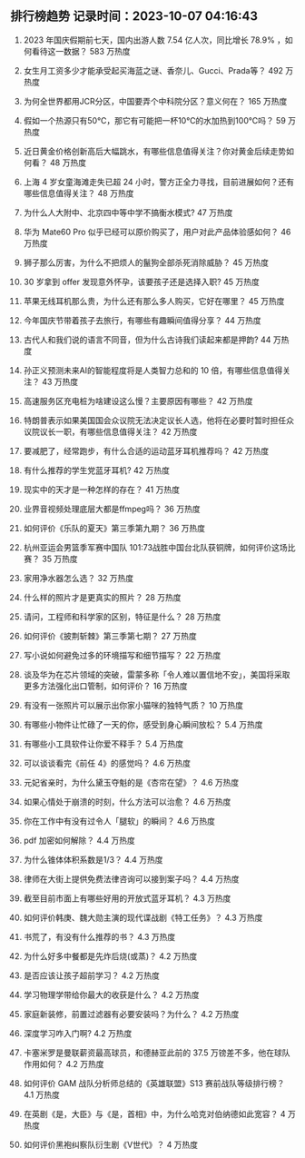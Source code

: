 
## 排行榜趋势 记录时间：2023-10-07 04:16:43
  
  1. 2023 年国庆假期前七天，国内出游人数 7.54 亿人次，同比增长 78.9% ，如何看待这一数据？ 583 万热度
    
  2. 女生月工资多少才能承受起买海蓝之谜、香奈儿、Gucci、Prada等？ 492 万热度
    
  3. 为何全世界都用JCR分区，中国要弄个中科院分区？意义何在？ 165 万热度
    
  4. 假如一个热源只有50℃，那它有可能把一杯10℃的水加热到100℃吗？ 59 万热度
    
  5. 近日黄金价格创新高后大幅跳水，有哪些信息值得关注？你对黄金后续走势如何看？ 48 万热度
    
  6. 上海 4 岁女童海滩走失已超 24 小时，警方正全力寻找，目前进展如何？还有哪些信息值得关注？ 48 万热度
    
  7. 为什么人大附中、北京四中等中学不搞衡水模式? 47 万热度
    
  8. 华为 Mate60 Pro 似乎已经可以原价购买了，用户对此产品体验感如何？ 46 万热度
    
  9. 狮子那么厉害，为什么不把烦人的鬣狗全部杀死消除威胁？ 45 万热度
    
  10. 30 岁拿到 offer 发现意外怀孕，该要孩子还是选择入职? 45 万热度
    
  11. 苹果无线耳机那么贵，为什么还有那么多人购买，它好在哪里？ 45 万热度
    
  12. 今年国庆节带着孩子去旅行，有哪些有趣瞬间值得分享？ 44 万热度
    
  13. 古代人和我们说的语言不同音，但为什么古诗我们读起来都是押韵? 44 万热度
    
  14. 孙正义预测未来AI的智能程度将是人类智力总和的 10 倍，有哪些信息值得关注？ 43 万热度
    
  15. 高速服务区充电桩为啥建设这么慢？主要原因有哪些？ 42 万热度
    
  16. 特朗普表示如果美国国会众议院无法决定议长人选，他将在必要时暂时担任众议院议长一职，有哪些信息值得关注？ 42 万热度
    
  17. 要减肥了，经常跑步，有什么合适的运动蓝牙耳机推荐吗？ 42 万热度
    
  18. 有什么推荐的学生党蓝牙耳机? 42 万热度
    
  19. 现实中的天才是一种怎样的存在？ 41 万热度
    
  20. 业界音视频处理底层大都是ffmpeg吗？ 36 万热度
    
  21. 如何评价《乐队的夏天》第三季第九期？ 36 万热度
    
  22. 杭州亚运会男篮季军赛中国队 101:73战胜中国台北队获铜牌，如何评价这场比赛？ 35 万热度
    
  23. 家用净水器怎么选？ 32 万热度
    
  24. 什么样的照片才是更真实的照片？ 28 万热度
    
  25. 请问，工程师和科学家的区别，特征是什么？ 28 万热度
    
  26. 如何评价《披荆斩棘》第三季第七期？ 27 万热度
    
  27. 写小说如何避免过多的环境描写和细节描写？ 22 万热度
    
  28. 谈及华为在芯片领域的突破，雷蒙多称「令人难以置信地不安」，美国将采取更多方法强化出口管制，如何评价？ 16 万热度
    
  29. 有没有一张照片可以展示出你家小猫咪的独特气质？ 10 万热度
    
  30. 有哪些小物件让忙碌了一天的你，感受到身心瞬间放松？ 5.4 万热度
    
  31. 有哪些小工具软件让你爱不释手？ 5.4 万热度
    
  32. 可以谈谈看完《前任 4》的感觉吗？ 4.6 万热度
    
  33. 元妃省亲时，为什么黛玉夺魁的是《杏帘在望》？ 4.6 万热度
    
  34. 如果心情处于崩溃的时刻，什么方法可以治愈？ 4.6 万热度
    
  35. 你在工作中有没有过令人「腿软」的瞬间？ 4.6 万热度
    
  36. pdf 加密如何解除？ 4.4 万热度
    
  37. 为什么锥体体积系数是1/3？ 4.4 万热度
    
  38. 律师在大街上提供免费法律咨询可以接到案子吗？ 4.4 万热度
    
  39. 截至目前市面上有哪些好用的开放式蓝牙耳机？ 4.3 万热度
    
  40. 如何评价韩庚、魏大勋主演的现代谍战剧《特工任务》？ 4.3 万热度
    
  41. 书荒了，有没有什么推荐的书？ 4.3 万热度
    
  42. 为什么好多中餐都是先炸后烧(或蒸)？ 4.2 万热度
    
  43. 是否应该让孩子超前学习？ 4.2 万热度
    
  44. 学习物理学带给你最大的收获是什么？ 4.2 万热度
    
  45. 家庭新装修，前置过滤器有必要安装吗？为什么？ 4.2 万热度
    
  46. 深度学习咋入门啊? 4.2 万热度
    
  47. 卡塞米罗是曼联薪资最高球员，和德赫亚此前的 37.5 万镑差不多，他在球队作用如何？ 4.2 万热度
    
  48. 如何评价 GAM 战队分析师总结的《英雄联盟》S13 赛前战队等级排行榜？ 4.1 万热度
    
  49. 在英剧《是，大臣》与《是，首相》中，为什么哈克对伯纳德如此宽容？ 4 万热度
    
  50. 如何评价黑袍纠察队衍生剧《V世代》？ 4 万热度
    